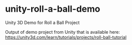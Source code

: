 # unity-roll-a-ball-demo
Unity 3D Demo for Roll a Ball Project

Output of demo project from Unity that is available here: https://unity3d.com/learn/tutorials/projects/roll-ball-tutorial

